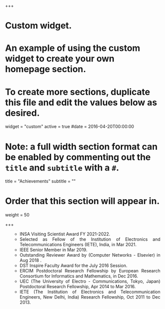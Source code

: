 +++
# Custom widget.
# An example of using the custom widget to create your own homepage section.
# To create more sections, duplicate this file and edit the values below as desired.
widget = "custom"
active = true
#date = 2016-04-20T00:00:00

# Note: a full width section format can be enabled by commenting out the `title` and `subtitle` with a `#`.
title = "Achievements"
subtitle = ""

# Order that this section will appear in.
weight = 50

+++

<div align="justify">
<ol>
<ul>
<li>INSA Visiting Scientist Award FY 2021-2022.</li>
<li>Selected as Fellow of the Institution of Electronics and Telecommunications Engineers (IETE), India, in Mar 2021.</li>
<li>IEEE Senior Member in Mar 2019.</li>
<li>Outstanding Reviewer Award by (Computer Networks - Elsevier) in Aug 2018 .</li>
<li>DST Inspire Faculty Award for the July 2016 Session.</li>
<li>ERCIM Postdoctoral Research Fellowship by European Research Consortium for Informatics and Mathematics, in Dec 2016.</li>
<li>UEC (The University of Electro - Communications, Tokyo, Japan) Postdoctoral Research Fellowship, Apr 2014 to Mar 2016. </li>
<li>IETE (The Institution of Electronics and Telecommunication Engineers, New Delhi, India) Research Fellowship, Oct 2011 to Dec 2013.</li>
</ul>
</ol>
</div>

